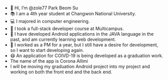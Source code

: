 - 👋 Hi, I’m @zole77 Park Beom Su
- :books: I am a 4th year student at Changwon National University.
- :computer: I majored in computer engineering.
- 👀 I took a full-stack developer course at Multicampus.
- 🌱 I have developed Android applications in the JAVA language in the past, and am currently learning web development.
- 🌈 I worked as a PM for a year, but I still have a desire for development, so I want to start developing again.
- :mask: An application for COIVD-19 is being developed as a graduation work.
- The name of the app is Corona Allimi
- I will be moving my graduation Android project into my project and working on both the front end and the back end.

<!---
zole77/zole77 is a ✨ special ✨ repository because its `README.md` (this file) appears on your GitHub profile.
You can click the Preview link to take a look at your changes.
--->
